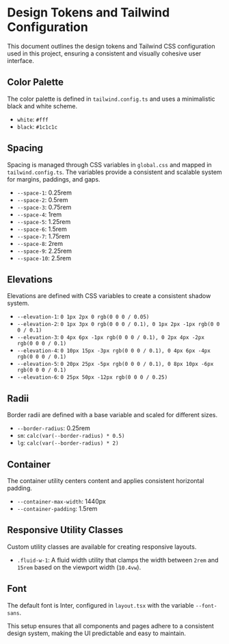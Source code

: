 # Design Tokens and Tailwind Configuration

This document outlines the design tokens and Tailwind CSS configuration used in this project, ensuring a consistent and visually cohesive user interface.

## Color Palette

The color palette is defined in `tailwind.config.ts` and uses a minimalistic black and white scheme.

- `white`: `#fff`
- `black`: `#1c1c1c`

## Spacing

Spacing is managed through CSS variables in `global.css` and mapped in `tailwind.config.ts`. The variables provide a consistent and scalable system for margins, paddings, and gaps.

- `--space-1`: 0.25rem
- `--space-2`: 0.5rem
- `--space-3`: 0.75rem
- `--space-4`: 1rem
- `--space-5`: 1.25rem
- `--space-6`: 1.5rem
- `--space-7`: 1.75rem
- `--space-8`: 2rem
- `--space-9`: 2.25rem
- `--space-10`: 2.5rem

## Elevations

Elevations are defined with CSS variables to create a consistent shadow system.

- `--elevation-1`: `0 1px 2px 0 rgb(0 0 0 / 0.05)`
- `--elevation-2`: `0 1px 3px 0 rgb(0 0 0 / 0.1), 0 1px 2px -1px rgb(0 0 0 / 0.1)`
- `--elevation-3`: `0 4px 6px -1px rgb(0 0 0 / 0.1), 0 2px 4px -2px rgb(0 0 0 / 0.1)`
- `--elevation-4`: `0 10px 15px -3px rgb(0 0 0 / 0.1), 0 4px 6px -4px rgb(0 0 0 / 0.1)`
- `--elevation-5`: `0 20px 25px -5px rgb(0 0 0 / 0.1), 0 8px 10px -6px rgb(0 0 0 / 0.1)`
- `--elevation-6`: `0 25px 50px -12px rgb(0 0 0 / 0.25)`

## Radii

Border radii are defined with a base variable and scaled for different sizes.

- `--border-radius`: 0.25rem
- `sm`: `calc(var(--border-radius) * 0.5)`
- `lg`: `calc(var(--border-radius) * 2)`

## Container

The container utility centers content and applies consistent horizontal padding.

- `--container-max-width`: 1440px
- `--container-padding`: 1.5rem

## Responsive Utility Classes

Custom utility classes are available for creating responsive layouts.

- `.fluid-w-1`: A fluid width utility that clamps the width between `2rem` and `15rem` based on the viewport width (`10.4vw`).

## Font

The default font is Inter, configured in `layout.tsx` with the variable `--font-sans`.

This setup ensures that all components and pages adhere to a consistent design system, making the UI predictable and easy to maintain.
